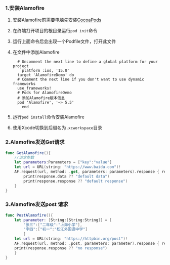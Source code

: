 ### 1.安装Alamofire

1. 安装Alamofire前需要电脑先安装[CocoaPods](https://cocoapods.org/) 

2. 在终端打开项目的根目录运行`pod init`命令

3. 运行上面命令后会出现一个Podfile文件，打开此文件

4. 在文件中添加Alamofire

    ```shell
      # Uncomment the next line to define a global platform for your project
    	platform :ios, '15.0' 
      target 'AlamofireDemo' do
      # Comment the next line if you don't want to use dynamic frameworks
      use_frameworks!
      # Pods for AlamofireDemo
      # 添加Alamofire版本信息
      pod 'Alamofire', '~> 5.5' 
     	end
    ```

5. 运行`pod install`命令安装Alamofire

6. 使用Xcode切换到后缀名为`.xcworkspace`目录

### 2.Alamofire发送Get请求

```swift
func GetAlamofire(){
  	//请求参数
    let parameters:Parameters = ["key":"value"]
    let url = URL(string: "https://www.baidu.com")!
    AF.request(url, method: .get, parameters: parameters).response { response in
        print(response.data ?? "default data")
        print(response.response ?? "default response")
    }
}
```



### 3.Alamofire发送post 请求

```swift
func PostAlamofire(){
    let parameter: [String:[String:String]] = [
        "张三":["二年级":"上海小学"],
        "李四":["初一":"松江外国语中学"]
 		]
    let url = URL(string: "https://httpbin.org/post")!
    AF.request(url, method: .post, parameters: parameter).response { response in
    print(response.response ?? "no response")
    }
}
```

